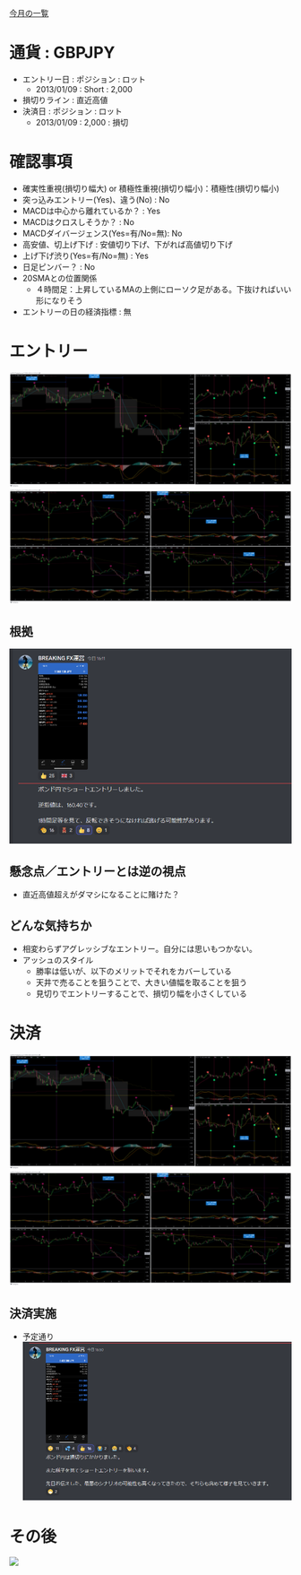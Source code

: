 [今月の一覧](../main.md)

# 通貨 : GBPJPY
- エントリー日 : ポジション : ロット
  - 2013/01/09 : Short : 2,000
- 損切りライン : 直近高値
- 決済日 : ポジション : ロット
  - 2013/01/09 : 2,000 : 損切

# 確認事項
- 確実性重視(損切り幅大) or 積極性重視(損切り幅小)：積極性(損切り幅小)
- 突っ込みエントリー(Yes)、違う(No) : No
- MACDは中心から離れているか？      : Yes
- MACDはクロスしそうか？            : No
- MACDダイバージェンス(Yes=有/No=無): No
- 高安値、切上げ下げ                : 安値切り下げ、下がれば高値切り下げ
- 上げ下げ渋り(Yes=有/No=無)        : Yes
- 日足ピンバー？                    : No
- 20SMAとの位置関係
  - ４時間足：上昇しているMAの上側にローソク足がある。下抜ければいい形になりそう
- エントリーの日の経済指標 : 無

# エントリー
![](img/2023-01-09-16-14-15.png)
![](img/2023-01-09-16-14-40.png)

## 根拠
![](img/2023-01-09-16-15-03.png)

## 懸念点／エントリーとは逆の視点
- 直近高値超えがダマシになることに賭けた？

## どんな気持ちか
- 相変わらずアグレッシブなエントリー。自分には思いもつかない。
- アッシュのスタイル
  - 勝率は低いが、以下のメリットでそれをカバーしている
  - 天井で売ることを狙うことで、大きい値幅を取ることを狙う
  - 見切りでエントリーすることで、損切り幅を小さくしている

# 決済
![](img/2023-01-09-16-52-33.png)
![](img/2023-01-09-16-52-48.png)

## 決済実施
- 予定通り
![](img/2023-01-09-16-51-49.png)

# その後
![](./af01.png)

